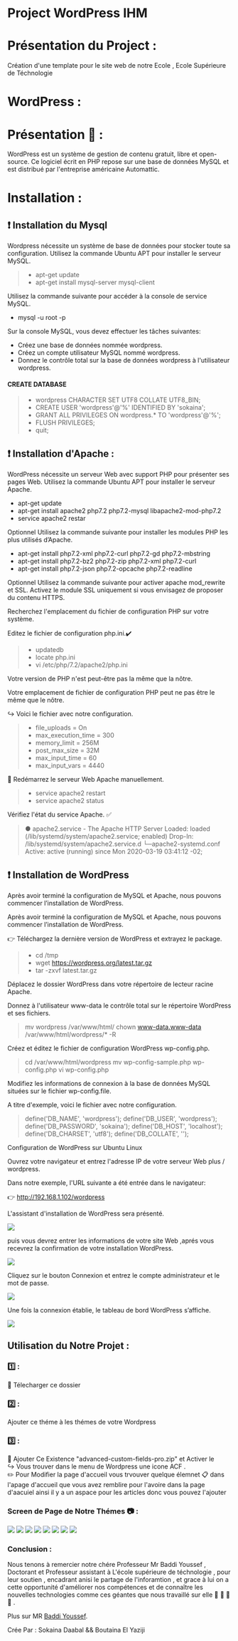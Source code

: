 # Project WordPress IHM

# Présentation du Project :
  Création d'une template pour le site web de notre Ecole , Ecole Supérieure de Téchnologie 
# WordPress :

# Présentation :bell: :

 WordPress est un système de gestion de contenu gratuit, libre et open-source. Ce logiciel écrit en PHP repose sur une base de données MySQL et est distribué par l'entreprise américaine Automattic.

# Installation :
## :exclamation: Installation du Mysql 
<p>Wordpress  nécessite un système de base de données pour stocker toute sa configuration.
Utilisez la commande Ubuntu APT pour installer le serveur MySQL.</p>

> * apt-get update
> * apt-get install mysql-server mysql-client

<p>Utilisez la commande suivante pour accéder à la console de service MySQL.</p>

 * mysql -u root -p

<p>Sur la console MySQL, vous devez effectuer les tâches suivantes:</p>

*  Créez une base de données nommée wordpress.
*  Créez un compte utilisateur MySQL nommé wordpress.
*  Donnez le contrôle total sur la base de données wordpress à l'utilisateur wordpress.

#### CREATE DATABASE 
> * wordpress CHARACTER SET UTF8 COLLATE UTF8_BIN;
> * CREATE USER 'wordpress'@'%' IDENTIFIED BY 'sokaina';
> * GRANT ALL PRIVILEGES ON wordpress.* TO 'wordpress'@'%';
> * FLUSH PRIVILEGES;
> * quit;

## :exclamation: Installation d'Apache :
<p>
 WordPress nécessite un serveur Web avec support PHP pour présenter ses pages Web.
Utilisez la commande Ubuntu APT pour installer le serveur Apache.
</p>
<ul>
 <li> apt-get update </li>
 <li> apt-get install apache2 php7.2 php7.2-mysql libapache2-mod-php7.2 </li>
 <li> service apache2 restar </li>
 </ul>
<p>
Optionnel Utilisez la commande suivante pour installer les modules PHP les plus utilisés d’Apache.
</p>
 <ul>
 <li> apt-get install php7.2-xml php7.2-curl php7.2-gd php7.2-mbstring </li>
<li> apt-get install php7.2-bz2 php7.2-zip php7.2-xml php7.2-curl </li>
<li> apt-get install php7.2-json php7.2-opcache php7.2-readline </li>
</ul>
<p>
Optionnel Utilisez la commande suivante pour activer apache mod_rewrite et SSL.
Activez le module SSL uniquement si vous envisagez de proposer du contenu HTTPS.
</p>

<p>
Recherchez l'emplacement du fichier de configuration PHP sur votre système.
</p>

Editez le fichier de configuration php.ini.:heavy_check_mark:

>  * updatedb
>  * locate php.ini
>  * vi /etc/php/7.2/apache2/php.ini

<p>Votre version de PHP n'est peut-être pas la même que la nôtre.</p>
<p>
Votre emplacement de fichier de configuration PHP peut ne pas être le même que le nôtre.</p>

 :arrow_right_hook: Voici le fichier avec notre configuration.

> * file_uploads = On
> * max_execution_time = 300
> * memory_limit = 256M
> * post_max_size = 32M
> * max_input_time = 60
> * max_input_vars = 4440

:arrows_counterclockwise:  Redémarrez le serveur Web Apache manuellement.

> *  service apache2 restart
> *  service apache2 status

Vérifiez l'état du service Apache. :white_check_mark:

> ● apache2.service - The Apache HTTP Server
> Loaded: loaded (/lib/systemd/system/apache2.service; enabled)
> Drop-In: /lib/systemd/system/apache2.service.d
> └─apache2-systemd.conf
> Active: active (running) since Mon 2020-03-19 03:41:12 -02;

## :exclamation: Installation de WordPress
<p>Après avoir terminé la configuration de MySQL et Apache, nous pouvons commencer l’installation de WordPress.</p>
<p>Après avoir terminé la configuration de MySQL et Apache, nous pouvons commencer l’installation de WordPress.</p>
 
 :point_right: Téléchargez la dernière version de WordPress et extrayez le package. 

> *  cd /tmp
> *  wget https://wordpress.org/latest.tar.gz
> *  tar -zxvf latest.tar.gz
<p>
Déplacez le dossier WordPress dans votre répertoire de lecteur racine Apache.
</p>
<p>
Donnez à l'utilisateur www-data le contrôle total sur le répertoire WordPress et ses fichiers.

>  mv wordpress /var/www/html/
> chown www-data.www-data /var/www/html/wordpress/* -R
</p>
<p>
Créez et éditez le fichier de configuration WordPress wp-config.php.
<p>

>  cd /var/www/html/wordpress
>  mv wp-config-sample.php wp-config.php
>  vi wp-config.php

<p>Modifiez les informations de connexion à la base de données MySQL situées sur le fichier wp-config.file.</p>

<p>A titre d'exemple, voici le fichier avec notre configuration.</p>

> define('DB_NAME', 'wordpress');
> define('DB_USER', 'wordpress');
> define('DB_PASSWORD', 'sokaina');
> define('DB_HOST', 'localhost');
> define('DB_CHARSET', 'utf8');
> define('DB_COLLATE', '');

Configuration de WordPress sur Ubuntu Linux

Ouvrez votre navigateur et entrez l'adresse IP de votre serveur Web plus / wordpress.

Dans notre exemple, l'URL suivante a été entrée dans le navigateur:


 :point_right:   http://192.168.1.102/wordpress

<p>L'assistant d'installation de WordPress sera présenté.</p>
<img src="https://github.com/BouTaina11/wordpress_Template_Project/blob/master/Project-WordPress/img/langue-installation-wordpress.png">
<p>
puis vous devrez entrer les informations de votre site Web ,aprés vous recevrez la confirmation de votre installation WordPress.</p>
<img src="https://github.com/BouTaina11/wordpress_Template_Project/blob/master/Project-WordPress/img/installer-wordpress2-271x300.png">
<p>
Cliquez sur le bouton Connexion et entrez le compte administrateur et le mot de passe.</p>
<img src="https://github.com/BouTaina11/wordpress_Template_Project/blob/master/Project-WordPress/img/xampp_wordpress-installation_4-1.png">
<p>Une fois la connexion établie, le tableau de bord WordPress s’affiche.</p>
<img src="https://github.com/BouTaina11/wordpress_Template_Project/blob/master/Project-WordPress/img/screen-themes.png">

## Utilisation du Notre Projet :
###  :one: :
   :open_file_folder: Télecharger ce dossier  
### :two: :
   Ajouter ce théme à les thémes de votre Wordpress 
### :three: :
  :memo: Ajouter Ce Existence "advanced-custom-fields-pro.zip" et Activer le <br>
  :arrow_right_hook: Vous trouver dans le menu de Wordpress une icone ACF . <br>
  :pencil2: Pour Modifier la page d'accueil vous trvouver quelque élemnet   :clipboard: dans l'apage d'accueil que vous avez remblire pour l'avoire dans  la page d'aacuiel ainsi il y a un aspace pour les articles donc vous pouvez l'ajouter 
### Screen de Page de Notre Thémes :camera: :

<img src="https://github.com/BouTaina11/wordpress_Template_Project/blob/master/Project-WordPress/img/Screenshot_2020-03-29%20ESTSB.png">
<img src="https://github.com/BouTaina11/wordpress_Template_Project/blob/master/Project-WordPress/img/Screenshot_2020-03-29%20ESTSB(1).png">
<img src="https://github.com/BouTaina11/wordpress_Template_Project/blob/master/Project-WordPress/img/Screenshot_2020-03-29%20ESTSB(2)%20(1).png">
<img src="https://github.com/BouTaina11/wordpress_Template_Project/blob/master/Project-WordPress/img/Screenshot_2020-03-29%20ESTSB(2).png">
<img src="https://github.com/BouTaina11/wordpress_Template_Project/blob/master/Project-WordPress/img/Screenshot_2020-03-29%20ESTSB(3).png">
<img src="https://github.com/BouTaina11/wordpress_Template_Project/blob/master/Project-WordPress/img/Screenshot_2020-03-30%20ESTSB.png">
<img src="https://github.com/BouTaina11/wordpress_Template_Project/blob/master/Project-WordPress/img/Screenshot_2020-03-29%20ESTSB(4).png">
<img src="https://github.com/BouTaina11/wordpress_Template_Project/blob/master/Project-WordPress/img/Screenshot_2020-03-29%20ESTSB(5).png">
 
###  Conclusion  : 
Nous tenons à remercier notre chére Professeur Mr Baddi Youssef , Doctorant et Professeur assistant à L'école supérieure de téchnologie , pour leur soutien , encadrant anisi le partage de l'inforamtion , et grace à lui on a cette opportunité d'améliorer nos compétences et de connaître les nouvelles technologies comme ces géantes que nous travaillé sur elle  :pray: :pray: :pray: :pray: .
 
 
Plus sur MR [Baddi Youssef](https://https://www.linkedin.com/in/youssefbaddi/?locale=fr_FR).

Crée Par : Sokaina Daabal && Boutaina El Yaziji  
